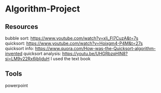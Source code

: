 # Algorithm-Project
## Resources
bubble sort: https://www.youtube.com/watch?v=xli_FI7CuzA&t=7s
quicksort: https://www.youtube.com/watch?v=Hoixgm4-P4M&t=27s
quicksort info: https://www.quora.com/How-was-the-Quicksort-algorithm-invented
quicksort analysis: https://youtu.be/UHGRbzqHlN8?si=LM9v22Rx6jbIjduH
I used the text book 
## Tools
powerpoint
